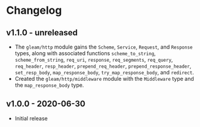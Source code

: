 # Changelog

## v1.1.0 - unreleased

- The `gleam/http` module gains the `Scheme`, `Service`, `Request`, and
  `Response` types, along with associated functions `scheme_to_string`,
  `scheme_from_string`, `req_uri`, `response`, `req_segments`, `req_query`,
  `req_header`, `resp_header`, `prepend_req_header`,
  `prepend_response_header`, `set_resp_body`, `map_response_body`,
  `try_map_response_body`, and `redirect`.
- Created the `gleam/http/middleware` module with the `Middleware` type and
  the `map_response_body` type.

## v1.0.0 - 2020-06-30

- Initial release
